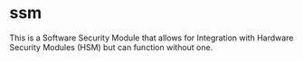 # ssm

This is a Software Security Module that allows for Integration with Hardware Security Modules (HSM) but can function without one. 
